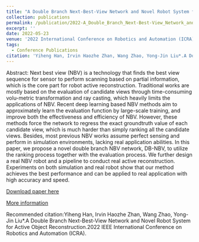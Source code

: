 ```yaml
---
title: "A Double Branch Next-Best-View Network and Novel Robot System for Active Object Reconstruction"
collection: publications
permalink: /publication/2022-A_Double_Branch_Next-Best-View_Network_and_Novel_Robot_System_for_Active_Object_Reconstruction
excerpt: ''
date: 2022-05-23
venue: '2022 International Conference on Robotics and Automation (ICRA)'
tags:
  - Conference Publications
citation: 'Yiheng Han, Irvin Haozhe Zhan, Wang Zhao, Yong-Jin Liu*.A Double Branch Next-Best-View Network and Novel Robot System for Active Object Reconstruction.2022 IEEE International Conference on Robotics and Automation (ICRA).'
---
```


Abstract: Next best view (NBV) is a technology that finds the best view sequence for sensor to perform scanning based on partial information, which is the core part for robot active reconstruction. Traditional works are mostly based on the evaluation of candidate views through time-consuming volu-metric transformation and ray casting, which heavily limits the applications of NBV. Recent deep learning based NBV methods aim to approximately learn the evaluation function by large-scale training, and improve both the effectiveness and efficiency of NBV. However, these methods force the network to regress the exact groundtruth value of each candidate view, which is much harder than simply ranking all the candidate views. Besides, most previous NBV works assume perfect sensing and perform in simulation environments, lacking real application abilities. In this paper, we propose a novel double branch NBV network, DB-NBV, to utilize the ranking process together with the evaluation process. We further design a real NBV robot and a pipeline to conduct real active reconstruction. Experiments on both simulation and real robot show that our method achieves the best performance and can be applied to real application with high accuracy and speed.



[Download paper here](http://yongjinliu.github.io/files/2022-A_Double_Branch_Next-Best-View_Network_and_Novel_Robot_System_for_Active_Object_Reconstruction.pdf)


[More information](https://cg.cs.tsinghua.edu.cn/people/~Yongjin/Yongjin.htm)

Recommended citation:Yiheng Han, Irvin Haozhe Zhan, Wang Zhao, Yong-Jin Liu*.A Double Branch Next-Best-View Network and Novel Robot System for Active Object Reconstruction.2022 IEEE International Conference on Robotics and Automation (ICRA).





